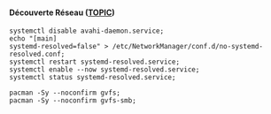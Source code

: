 #### Découverte Réseau ([TOPIC](https://forums.archlinux.fr/viewtopic.php?p=179629#p179629))
```
systemctl disable avahi-daemon.service;
echo "[main]
systemd-resolved=false" > /etc/NetworkManager/conf.d/no-systemd-resolved.conf;
systemctl restart systemd-resolved.service;
systemctl enable --now systemd-resolved.service;
systemctl status systemd-resolved.service;

pacman -Sy --noconfirm gvfs;
pacman -Sy --noconfirm gvfs-smb;
```
